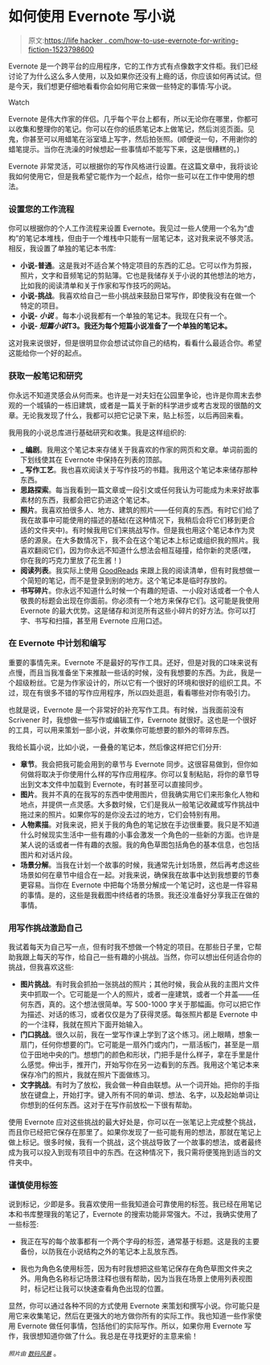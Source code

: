 # 如何使用 Evernote 写小说

> 原文:[https://life hacker . com/how-to-use-evernote-for-writing-fiction-1523798600](https://lifehacker.com/how-to-use-evernote-for-writing-fiction-1523798600)

Evernote 是一个跨平台的应用程序，它的工作方式有点像数字文件柜。我们已经讨论了为什么这么多人使用，以及如果你还没有上瘾的话，你应该如何再试试。但是今天，我们想更仔细地看看你会如何用它来做一些特定的事情:写小说。

Watch

Evernote 是伟大作家的伴侣。几乎每个平台上都有，所以无论你在哪里，你都可以收集和整理你的笔记。你可以在你的纸质笔记本上做笔记，然后浏览页面。见鬼，你甚至可以用蜡笔在浴室墙上写字，然后拍张照。(顺便说一句，不用谢你的蜡笔提示。当你在洗澡的时候想起一些事情却不能写下来，这是很糟糕的。)

Evernote 非常灵活，可以根据你的写作风格进行设置。在这篇文章中，我将谈论我如何使用它，但是我希望它能作为一个起点，给你一些可以在工作中使用的想法。

### 设置您的工作流程

你可以根据你的个人工作流程来设置 Evernote。我见过一些人使用一个名为“虚构”的笔记本堆栈，但由于一个堆栈中只能有一层笔记本，这对我来说不够灵活。相反，我设置了单独的笔记本书库:

*   **小说-普通**。这是我对不适合某个特定项目的东西的汇总。它可以作为剪报，照片，文字和音频笔记的剪贴簿。它也是我储存关于小说的其他想法的地方，比如我的阅读清单和关于作家和写作技巧的网站。
*   **小说-挑战**。我喜欢给自己一些小挑战来鼓励日常写作，即使我没有在做一个特定的项目。
*   **小说- *小说*** 。每本小说我都有一个单独的笔记本。我现在只有一个。
*   **小说- *短篇小说*T3。我还为每个短篇小说准备了一个单独的笔记本。**

这对我来说很好，但是很明显你会想试试你自己的结构，看看什么最适合你。希望这能给你一个好的起点。

### 获取一般笔记和研究

你永远不知道灵感会从何而来。也许是一对夫妇在公园里争论，也许是你周末去参观的一个城镇的一栋旧建筑，或者是一篇关于新的科学进步或考古发现的很酷的文章。无论我发现了什么，我都可以把它记录下来，贴上标签，以后再回来看。

我用我的小说总库进行基础研究和收集。我是这样组织的:

*   **_ 编剧**。我用这个笔记本来存储关于我喜欢的作家的网页和文章。单词前面的下划线使其在 Evernote 中保持在列表的顶部。
*   **_ 写作工艺**。我也喜欢阅读关于写作技巧的书籍。我用这个笔记本来储存那种东西。
*   **思路探索**。每当我看到一篇文章或一段引文或任何我认为可能成为未来好故事素材的东西，我都会把它扔进这个笔记本。
*   **照片**。我喜欢拍很多人、地方、建筑的照片——任何真的东西。有时它们给了我在故事中可能使用的描述的基础(在这种情况下，我稍后会将它们移到更合适的文件夹中)。有时候我用它们来挑战写作。但是我也用这个笔记本作为灵感的源泉。在大多数情况下，我不会在这个笔记本上标记或组织我的照片。我喜欢翻阅它们，因为你永远不知道什么想法会相互碰撞，给你新的灵感(嘿，你在我的巧克力里放了花生酱！)
*   **阅读列表**。我实际上使用 [GoodReads](https://www.goodreads.com/) 来跟上我的阅读清单，但有时我想做一个简短的笔记，而不是登录到别的地方。这个笔记本是临时存放的。
*   **书写碎片**。你永远不知道什么时候一个有趣的短语、一小段对话或者一个令人敬畏的标题会出现在你面前。你必须有一个地方来保存它们。这可能是我使用 Evernote 的最大优势。这是储存和浏览所有这些小碎片的好方法。你可以打字、书写和扫描，甚至用 Evernote 应用口述。

### 在 Evernote 中计划和编写

重要的事情先来。Evernote 不是最好的写作工具。还好，但是对我的口味来说有点慢，而且当我准备坐下来推敲一些话的时候，没有我想要的东西。为此，我是一个超级粉丝。它是为作家设计的，所以它有一个很好的环境和很好的组织工具。不过，现在有很多不错的写作应用程序，所以四处逛逛，看看哪些对你有吸引力。

也就是说，Evernote 是一个非常好的补充写作工具。有时候，当我面前没有 Scrivener 时，我想做一些写作或编辑工作，Evernote 就很好。这也是一个很好的工具，可以用来策划一部小说，并收集你可能想要的额外的零碎东西。

我给长篇小说，比如小说，一叠叠的笔记本，然后像这样把它们分开:

*   **章节**。我会把我可能会用到的章节与 Evernote 同步。这很容易做到，但你如何做将取决于你使用什么样的写作应用程序。你可以复制粘贴，将你的章节导出到文本文件中加载到 Evernote，有时甚至可以直接同步。
*   **图片**。我并不真的在我写的东西中使用图片，但我确实用它们来形象化人物和地点，并提供一点灵感。大多数时候，它们是我从一般笔记收藏或写作挑战中拖过来的照片。如果你写的是你没去过的地方，它们会特别有用。
*   **人物素描**。对我来说，把关于我的角色的笔记放在手边很重要。我只是不知道什么时候现实生活中一些有趣的小事会激发一个角色的一些新的方面。也许是某人说的话或者一件有趣的衣服。我的角色草图包括角色的基本信息，也包括图片和对话片段。
*   **场景分解**。当我在计划一个故事的时候，我通常先计划场景，然后再考虑这些场景如何在章节中组合在一起。对我来说，确保我在故事中达到我想要的节奏更容易。当你在 Evernote 中把每个场景分解成一个笔记时，这也是一件容易的事情。是的，这些是我截图中终结者的场景。我还没准备好分享我正在做的事情。

### 用写作挑战激励自己

我试着每天为自己写一点，但有时我不想做一个特定的项目。在那些日子里，它帮助我跟上每天的写作，给自己一些有趣的小挑战。当然，你可以想出任何适合你的挑战，但我喜欢这些:

*   **图片挑战**。有时我会抓拍一张挑战的照片；其他时候，我会从我的主图片文件夹中抓取一个。它可能是一个人的照片，或者一座建筑，或者一个井盖——任何东西，真的。这个想法很简单。写 500-1000 字关于那幅画。你可以把它作为描述、对话的练习，或者仅仅是为了获得灵感。每张照片都是 Evernote 中的一个注释，我就在照片下面开始输入。
*   **门口挑战**。很久以前，我在一堂写作课上学到了这个练习。闭上眼睛，想象一扇门，任何你想要的门。它可能是一扇外门或内门，一扇活板门，甚至是一扇位于田地中央的门。想想门的颜色和形状，门把手是什么样子，拿在手里是什么感觉。伸出手，推开门，开始写你在另一边看到的东西。我用这个笔记本来保存冷门的照片，我就在照片下面做练习。
*   **文字挑战**。有时为了放松，我会做一种自由联想。从一个词开始。把你的手指放在键盘上，开始打字。键入所有不同的单词、想法、名字，以及起始单词让你想到的任何东西。这对于在写作前放松一下很有帮助。

使用 Evernote 应对这些挑战的最大好处是，你可以在一张笔记上完成整个挑战，而且你已经把它保存在那里了。如果你发现了一些可能有用的想法，那就在笔记上做上标记。很多时候，我有一个挑战，这个挑战导致了一个故事的想法，或者最终成为我可以投入到现有项目中的东西。在这种情况下，我只需将便笺拖到适当的文件夹中。

### 谨慎使用标签

说到标记，少即是多。我喜欢使用一些我知道会可靠使用的标签。我已经在用笔记本和书库整理我的笔记了，Evernote 的搜索功能非常强大。不过，我确实使用了一些标签:

*   我正在写的每个故事都有一个两个字母的标签，通常基于标题。这是我的主要备份，以防我在小说结构之外的笔记本上乱放东西。

*   我也为角色名使用标签，因为有时我想把这些笔记保存在角色草图文件夹之外。用角色名称标记场景注释也很有帮助，因为当我在场景上使用列表视图时，标记栏让我可以快速查看角色出现的位置。

显然，你可以通过各种不同的方式使用 Evernote 来策划和撰写小说。你可能只是用它来收集笔记，然后在更强大的地方做你所有的实际工作。我也知道一些作家使用 Evernote 做任何事情，包括他们的实际写作。所以，如果你用 Evernote 写作，我很想知道你做了什么。我总是在寻找更好的主意来偷！

*<small>照片由</small>* [*<small>数码风暴</small>*](http://www.shutterstock.com/pic-109769693/stock-photo-retro-vintage-typewriter-front-view-with-paper-room-for-text-or-copy-space-on-a-white-background.html?src=9wxvTcCZzNC3hQrFOqGsMQ-1-63) 。